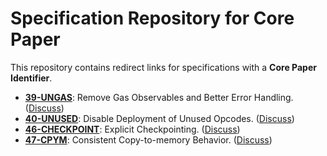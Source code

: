 # Specification Repository for Core Paper

This repository contains redirect links for specifications with a **Core
Paper Identifier**.

* **[39-UNGAS](https://specs.corepaper.org/39-ungas)**: Remove Gas
  Observables and Better Error
  Handling. ([Discuss](https://specs.corepaper.org/39-ungas/discuss))
* **[40-UNUSED](https://specs.corepaper.org/40-unused)**: Disable
  Deployment of Unused
  Opcodes. ([Discuss](https://specs.corepaper.org/40-unused/discuss))
* **[46-CHECKPOINT](https://specs.corepaper.org/46-checkpoint)**:
  Explicit
  Checkpointing. ([Discuss](https://specs.corepaper.org/46-checkpoint/discuss))
* **[47-CPYM](https://specs.corepaper.org/47-cpym)**: Consistent
  Copy-to-memory
  Behavior. ([Discuss](https://specs.corepaper.org/47-cpym/discuss))
